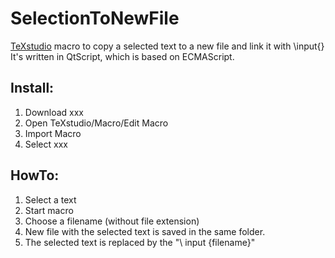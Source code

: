 # SelectionToNewFile
[TeXstudio](https://www.texstudio.org/) macro to copy a selected text to a new file and link it with \input{}
It's written in QtScript, which is based on ECMAScript.

## Install: 
1. Download xxx
2. Open TeXstudio/Macro/Edit Macro
3. Import Macro
4. Select xxx

## HowTo:
1. Select a text
2. Start macro
3. Choose a filename (without file extension)
4. New file with the selected text is saved in the same folder.
5. The selected text is replaced by the "\ input {filename}"
